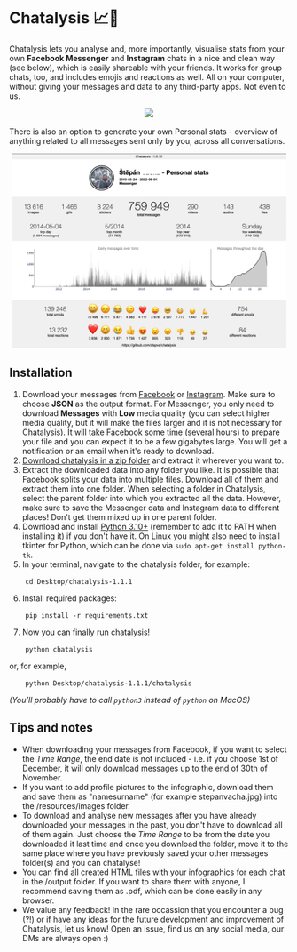 # Chatalysis 📈💬

Chatalysis lets you analyse and, more importantly, visualise stats from your own **Facebook Messenger** and **Instagram** chats in a nice and clean way (see below), which is easily shareable with your friends. It works for group chats, too, and includes emojis and reactions as well. All on your computer, without giving your messages and data to any third-party apps. Not even to us.

<p align="center">
<img height="650" src="output/preview_v1.jpg">
</p>

There is also an option to generate your own Personal stats - overview of anything related to all messages sent only by you, across all conversations.

<p align="center">
<img height="350" src="output/preview_personal.png">
</p>

## Installation

1. Download your messages from [Facebook](https://www.facebook.com/dyi/) or [Instagram](https://www.instagram.com/download/request/). Make sure to choose **JSON** as the output format. For Messenger, you only need to download **Messages** with **Low** media quality (you can select higher media quality, but it will make the files larger and it is not necessary for Chatalysis). It will take Facebook some time (several hours) to prepare your file and you can expect it to be a few gigabytes large. You will get a notification or an email when it's ready to download.
2. [Download chatalysis in a zip folder](https://github.com/stepva/chatalysis/archive/refs/tags/v1.1.1.zip) and extract it wherever you want to.
3. Extract the downloaded data into any folder you like. It is possible that Facebook splits your data into multiple files. Download all of them and extract them into one folder. When selecting a folder in Chatalysis, select the parent folder into which you extracted all the data. However, make sure to save the Messenger data and Instagram data to different places! Don't get them mixed up in one parent folder.
4. Download and install [Python 3.10+](https://www.python.org/downloads/) (remember to add it to PATH when installing it) if you don't have it. On Linux you might also need to install tkinter for Python, which can be done via `sudo apt-get install python-tk`.
5. In your terminal, navigate to the chatalysis folder, for example:

```
    cd Desktop/chatalysis-1.1.1
```

6. Install required packages:

```
    pip install -r requirements.txt
```

7. Now you can finally run chatalysis!

```
    python chatalysis
```

or, for example,

```
    python Desktop/chatalysis-1.1.1/chatalysis
```

_(You’ll probably have to call `python3` instead of `python` on MacOS)_

## Tips and notes

- When downloading your messages from Facebook, if you want to select the _Time Range_, the end date is not included - i.e. if you choose 1st of December, it will only download messages up to the end of 30th of November.
- If you want to add profile pictures to the infographic, download them and save them as "namesurname" (for example stepanvacha.jpg) into the /resources/images folder.
- To download and analyse new messages after you have already downloaded your messages in the past, you don't have to download all of them again. Just choose the _Time Range_ to be from the date you downloaded it last time and once you download the folder, move it to the same place where you have previously saved your other messages folder(s) and you can chatalyse!
- You can find all created HTML files with your infographics for each chat in the /output folder. If you want to share them with anyone, I recommend saving them as .pdf, which can be done easily in any browser.
- We value any feedback! In the rare occassion that you encounter a bug (?!) or if have any ideas for the future development and improvement of Chatalysis, let us know! Open an issue, find us on any social media, our DMs are always open :)
